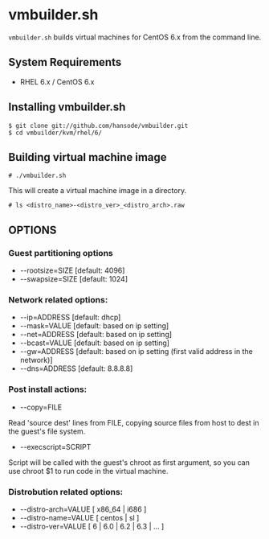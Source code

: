 vmbuilder.sh
============

``vmbuilder.sh`` builds virtual machines for CentOS 6.x from the command line.

System Requirements
-------------------

+ RHEL 6.x / CentOS 6.x

Installing vmbuilder.sh
-----------------------

    $ git clone git://github.com/hansode/vmbuilder.git
    $ cd vmbuilder/kvm/rhel/6/

Building virtual machine image
-------------------------------

    # ./vmbuilder.sh

This will create a virtual machine image in a directory.

    # ls <distro_name>-<distro_ver>_<distro_arch>.raw

OPTIONS
-------

### Guest partitioning options

+ --rootsize=SIZE [default: 4096]
+ --swapsize=SIZE [default: 1024]

###  Network related options:

+ --ip=ADDRESS  [default: dhcp]
+ --mask=VALUE  [default: based on ip setting]
+ --net=ADDRESS [default: based on ip setting]
+ --bcast=VALUE [default: based on ip setting]
+ --gw=ADDRESS  [default: based on ip setting (first valid address in the network)]
+ --dns=ADDRESS [default: 8.8.8.8]

### Post install actions:

+ --copy=FILE

Read 'source dest' lines from FILE, copying  source  files  from host to dest in the guest's file system.

+ --execscript=SCRIPT

Script will be called with the guest's chroot as first argument, so you can use chroot $1 <cmd> to run code in the virtual machine.

### Distrobution related options:

+ --distro-arch=VALUE [ x86_64 | i686 ]
+ --distro-name=VALUE [ centos | sl ]
+ --distro-ver=VALUE  [ 6 | 6.0 | 6.2 | 6.3 | ... ]
